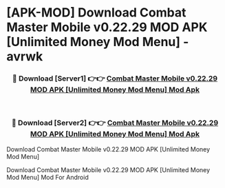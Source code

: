 # [APK-MOD] Download Combat Master Mobile v0.22.29 MOD APK [Unlimited Money Mod Menu] - avrwk


<div align="center">
<h3>🔴 Download [Server1] 👉👉 <a href="https://apk-comot.site?title=Combat_Master_Mobile_v0.22.29_MOD_APK_[Unlimited_Money_Mod_Menu]">Combat Master Mobile v0.22.29 MOD APK [Unlimited Money Mod Menu] Mod Apk</a></h3><br>
<h3>🔴 Download [Server2] 👉👉 <a href="https://apk-comot.site?title=Combat_Master_Mobile_v0.22.29_MOD_APK_[Unlimited_Money_Mod_Menu]">Combat Master Mobile v0.22.29 MOD APK [Unlimited Money Mod Menu] Mod Apk</a></h3>
</div>



Download Combat Master Mobile v0.22.29 MOD APK [Unlimited Money Mod Menu] 

Download Combat Master Mobile v0.22.29 MOD APK [Unlimited Money Mod Menu] Mod For Android